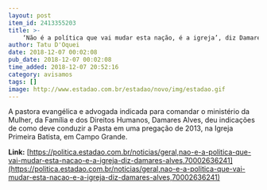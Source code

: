 ```yaml
---
layout: post
item_id: 2413355203
title: >-
    ‘Não é a política que vai mudar esta nação, é a igreja’, diz Damares Alves
author: Tatu D'Oquei
date: 2018-12-07 00:02:08
pub_date: 2018-12-07 00:02:08
time_added: 2018-12-07 20:52:16
category: avisamos
tags: []
image: http://www.estadao.com.br/estadao/novo/img/estadao.gif
---
```


A pastora evangélica e advogada indicada para comandar o ministério da Mulher, da Família e dos Direitos Humanos, Damares Alves, deu indicações de como deve conduzir a Pasta em uma pregação de 2013, na Igreja Primeira Batista, em Campo Grande.

**Link:** [https://politica.estadao.com.br/noticias/geral,nao-e-a-politica-que-vai-mudar-esta-nacao-e-a-igreja-diz-damares-alves,70002636241](https://politica.estadao.com.br/noticias/geral,nao-e-a-politica-que-vai-mudar-esta-nacao-e-a-igreja-diz-damares-alves,70002636241)

